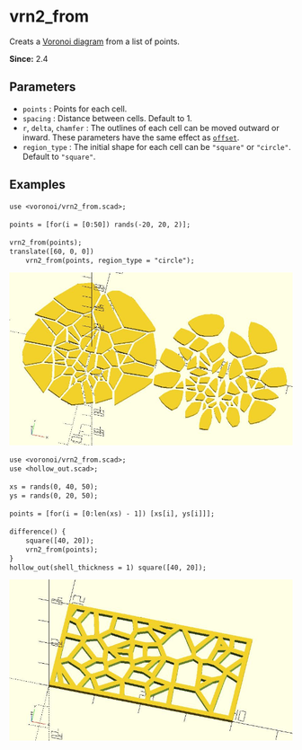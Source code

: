 # vrn2_from

Creats a [Voronoi diagram](https://en.wikipedia.org/wiki/Voronoi_diagram) from a list of points. 

**Since:** 2.4

## Parameters

- `points` : Points for each cell. 
- `spacing` : Distance between cells. Default to 1.
- `r`, `delta`, `chamfer` : The outlines of each cell can be moved outward or inward. These parameters have the same effect as [`offset`](https://en.wikibooks.org/wiki/OpenSCAD_User_Manual/Transformations#offset). 
- `region_type` : The initial shape for each cell can be `"square"` or `"circle"`. Default to `"square"`.

## Examples

    use <voronoi/vrn2_from.scad>;

    points = [for(i = [0:50]) rands(-20, 20, 2)];

    vrn2_from(points);
    translate([60, 0, 0]) 
        vrn2_from(points, region_type = "circle");

![vrn2_from](images/lib2x-vrn2_from-1.JPG)

    use <voronoi/vrn2_from.scad>;
    use <hollow_out.scad>;

    xs = rands(0, 40, 50);
    ys = rands(0, 20, 50);

    points = [for(i = [0:len(xs) - 1]) [xs[i], ys[i]]];

    difference() {
        square([40, 20]);
        vrn2_from(points);
    }
    hollow_out(shell_thickness = 1) square([40, 20]);
    
![vrn2_from](images/lib2x-vrn2_from-2.JPG)